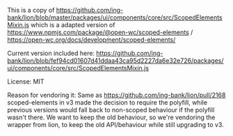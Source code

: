 This is a copy of https://github.com/ing-bank/lion/blob/master/packages/ui/components/core/src/ScopedElementsMixin.js
which is a adapted version of https://www.npmjs.com/package/@open-wc/scoped-elements / https://open-wc.org/docs/development/scoped-elements/

Current version included here:
https://github.com/ing-bank/lion/blob/fef94cd01607d41ddaa43ca95d2227da6e32e726/packages/ui/components/core/src/ScopedElementsMixin.js

License: MIT

Reason for vendoring it: Same as https://github.com/ing-bank/lion/pull/2168
scoped-elements in v3 made the decision to require the polyfill, while previous
versions would fall back to non-scoped behaviour if the polyfill wasn't there.
We want to keep the old behaviour, so we're vendoring the wrapper from lion, to
keep the old API/behaviour while still upgrading to v3.
